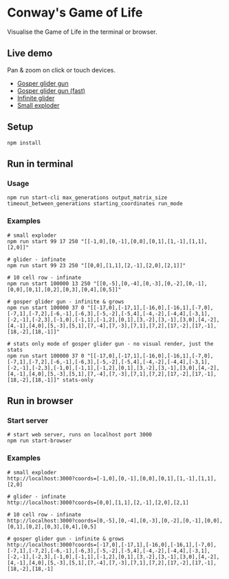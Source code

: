 # Conway's Game of Life

Visualise the Game of Life in the terminal or browser.

## Live demo

Pan & zoom on click or touch devices.

- [Gosper glider gun](https://sheltonial.github.io/conways-game-of-life/index.html?coords=[-17,0],[-17,1],[-16,0],[-16,1],[-7,0],[-7,1],[-7,2],[-6,-1],[-6,3],[-5,-2],[-5,4],[-4,-2],[-4,4],[-3,1],[-2,-1],[-2,3],[-1,0],[-1,1],[-1,2],[0,1],[3,-2],[3,-1],[3,0],[4,-2],[4,-1],[4,0],[5,-3],[5,1],[7,-4],[7,-3],[7,1],[7,2],[17,-2],[17,-1],[18,-2],[18,-1]&speed=100)
- [Gosper glider gun (fast)](https://sheltonial.github.io/conways-game-of-life/index.html?coords=[-17,0],[-17,1],[-16,0],[-16,1],[-7,0],[-7,1],[-7,2],[-6,-1],[-6,3],[-5,-2],[-5,4],[-4,-2],[-4,4],[-3,1],[-2,-1],[-2,3],[-1,0],[-1,1],[-1,2],[0,1],[3,-2],[3,-1],[3,0],[4,-2],[4,-1],[4,0],[5,-3],[5,1],[7,-4],[7,-3],[7,1],[7,2],[17,-2],[17,-1],[18,-2],[18,-1]&speed=10)
- [Infinite glider](https://sheltonial.github.io/conways-game-of-life/index.html?coords=[0,0],[1,1],[2,-1],[2,0],[2,1]&speed=100)
- [Small exploder](https://sheltonial.github.io/conways-game-of-life/index.html?coords=[-1,0],[0,-1],[0,0],[0,1],[1,-1],[1,1],[2,0]&speed=1000)

## Setup

```
npm install
```

## Run in terminal

### Usage

```
npm run start-cli max_generations output_matrix_size timeout_between_generations starting_coordinates run_mode
```

### Examples

```
# small exploder
npm run start 99 17 250 "[[-1,0],[0,-1],[0,0],[0,1],[1,-1],[1,1],[2,0]]"

# glider - infinate
npm run start 99 23 250 "[[0,0],[1,1],[2,-1],[2,0],[2,1]]"

# 10 cell row - infinate
npm run start 100000 13 250 "[[0,-5],[0,-4],[0,-3],[0,-2],[0,-1],[0,0],[0,1],[0,2],[0,3],[0,4],[0,5]]"

# gosper glider gun - infinite & grows
npm run start 100000 37 0 "[[-17,0],[-17,1],[-16,0],[-16,1],[-7,0],[-7,1],[-7,2],[-6,-1],[-6,3],[-5,-2],[-5,4],[-4,-2],[-4,4],[-3,1],[-2,-1],[-2,3],[-1,0],[-1,1],[-1,2],[0,1],[3,-2],[3,-1],[3,0],[4,-2],[4,-1],[4,0],[5,-3],[5,1],[7,-4],[7,-3],[7,1],[7,2],[17,-2],[17,-1],[18,-2],[18,-1]]"

# stats only mode of gosper glider gun - no visual render, just the stats
npm run start 100000 37 0 "[[-17,0],[-17,1],[-16,0],[-16,1],[-7,0],[-7,1],[-7,2],[-6,-1],[-6,3],[-5,-2],[-5,4],[-4,-2],[-4,4],[-3,1],[-2,-1],[-2,3],[-1,0],[-1,1],[-1,2],[0,1],[3,-2],[3,-1],[3,0],[4,-2],[4,-1],[4,0],[5,-3],[5,1],[7,-4],[7,-3],[7,1],[7,2],[17,-2],[17,-1],[18,-2],[18,-1]]" stats-only
```

## Run in browser

### Start server

```
# start web server, runs on localhost port 3000
npm run start-browser
```

### Examples

```
# small exploder
http://localhost:3000?coords=[-1,0],[0,-1],[0,0],[0,1],[1,-1],[1,1],[2,0]

# glider - infinate
http://localhost:3000?coords=[0,0],[1,1],[2,-1],[2,0],[2,1]

# 10 cell row - infinate
http://localhost:3000?coords=[0,-5],[0,-4],[0,-3],[0,-2],[0,-1],[0,0],[0,1],[0,2],[0,3],[0,4],[0,5]

# gosper glider gun - infinite & grows
http://localhost:3000?coords=[-17,0],[-17,1],[-16,0],[-16,1],[-7,0],[-7,1],[-7,2],[-6,-1],[-6,3],[-5,-2],[-5,4],[-4,-2],[-4,4],[-3,1],[-2,-1],[-2,3],[-1,0],[-1,1],[-1,2],[0,1],[3,-2],[3,-1],[3,0],[4,-2],[4,-1],[4,0],[5,-3],[5,1],[7,-4],[7,-3],[7,1],[7,2],[17,-2],[17,-1],[18,-2],[18,-1]
```
